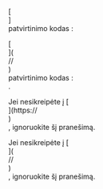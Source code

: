 [<br host>]<br action>patvirtinimo kodas :<br code>

[<br host>](<br protocol>//<br host>)<br action>patvirtinimo kodas :<br code>.

Jei nesikreipėte į [<br host>](https://<br host>)<br action>, ignoruokite šį pranešimą.

Jei nesikreipėte į [<br host>](<br protocol>//<br host>)<br action>, ignoruokite šį pranešimą.

